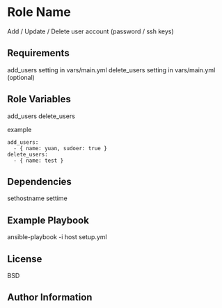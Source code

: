 Role Name
=========

Add / Update / Delete user account (password / ssh keys)

Requirements
------------

add_users setting in vars/main.yml
delete_users setting in vars/main.yml (optional)

Role Variables
--------------

add_users
delete_users

example
```
add_users:
  - { name: yuan, sudoer: true }
delete_users:
  - { name: test }

```

Dependencies
------------

sethostname
settime

Example Playbook
----------------

ansible-playbook -i host setup.yml 

License
-------

BSD

Author Information
------------------

